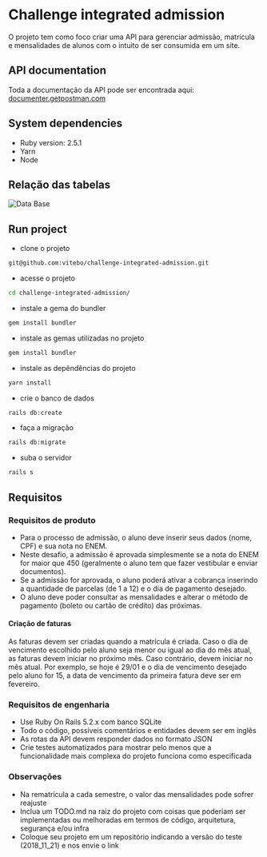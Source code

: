 # Challenge integrated admission

O projeto tem como foco criar uma API para gerenciar admissão, matrícula e mensalidades de alunos com o intuito de ser
consumida em um site.

## API documentation

Toda a documentação da API pode ser encontrada aqui:
[documenter.getpostman.com](https://documenter.getpostman.com/view/4286436/RzfiGoXE)

## System dependencies

- Ruby version: 2.5.1
- Yarn
- Node

## Relação das tabelas

![Data Base](https://github.com/vitebo/challenge-integrated-admission/tree/master/app/assets/images/db-tables.png)

## Run project

- clone o projeto
```bash
git@github.com:vitebo/challenge-integrated-admission.git
```

- acesse o projeto
```bash
cd challenge-integrated-admission/
```

- instale a gema do bundler
```bash
gem install bundler
```
- instale as gemas utilizadas no projeto
```bash
gem install bundler
```
- instale as depêndências do projeto
```bash
yarn install
```

- crie o banco de dados
```bash
rails db:create
```

- faça a migração
```bash
rails db:migrate
```

- suba o servidor
```bash
rails s
```

## Requisitos

### Requisitos de produto

- Para o processo de admissão, o aluno deve inserir seus dados (nome, CPF) e sua nota no ENEM.
- Neste desafio, a admissão é aprovada simplesmente se a nota do ENEM for maior que 450 (geralmente o aluno tem que
fazer vestibular e enviar documentos).
- Se a admissão for aprovada, o aluno poderá ativar a cobrança inserindo a quantidade de parcelas (de 1 a 12) e o dia
de pagamento desejado.
- O aluno deve poder consultar as mensalidades e alterar o método de pagamento (boleto ou cartão de crédito) das
próximas.

#### Criação de faturas

As faturas devem ser criadas quando a matrícula é criada. Caso o dia de vencimento escolhido pelo aluno seja menor ou
igual ao dia do mês atual, as faturas devem iniciar no próximo mês. Caso contrário, devem iniciar no mês atual. Por
exemplo, se hoje é 29/01 e o dia de vencimento desejado pelo aluno for 15, a data de vencimento da primeira fatura deve
ser em fevereiro.

### Requisitos de engenharia

- Use Ruby On Rails 5.2.x com banco SQLite
- Todo o código, possíveis comentários e entidades devem ser em inglês
- As rotas da API devem responder dados no formato JSON
- Crie testes automatizados para mostrar pelo menos que a funcionalidade mais complexa do projeto funciona como
especificada

### Observações

- Na rematrícula a cada semestre, o valor das mensalidades pode sofrer reajuste
- Inclua um TODO.md na raiz do projeto com coisas que poderiam ser implementadas ou melhoradas em termos de código,
arquitetura, segurança e/ou infra
- Coloque seu projeto em um repositório indicando a versão do teste (2018_11_21) e nos envie o link

